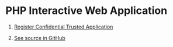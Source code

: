 # PHP Interactive Web Application

1. [Register Confidential Trusted Application](../common-tasks/register-trusted-app.md#register-interactive-confidential-application)

2. [See source in GitHub](https://github.com/ErpNetDocs/dev/tree/master/guides/samples/src/php)
